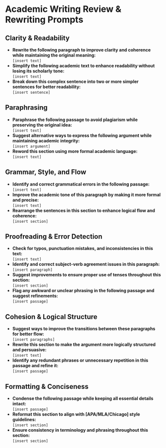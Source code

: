 # Academic Writing Review & Rewriting Prompts

## Clarity & Readability  
- **Rewrite the following paragraph to improve clarity and coherence while maintaining the original meaning:**  
  `[insert text]`  
- **Simplify the following academic text to enhance readability without losing its scholarly tone:**  
  `[insert text]`  
- **Break down this complex sentence into two or more simpler sentences for better readability:**  
  `[insert sentence]`  

## Paraphrasing  
- **Paraphrase the following passage to avoid plagiarism while preserving the original idea:**  
  `[insert text]`  
- **Suggest alternative ways to express the following argument while maintaining academic integrity:**  
  `[insert argument]`  
- **Reword this section using more formal academic language:**  
  `[insert text]`  

## Grammar, Style, and Flow  
- **Identify and correct grammatical errors in the following passage:**  
  `[insert text]`  
- **Improve the academic tone of this paragraph by making it more formal and precise:**  
  `[insert text]`  
- **Rearrange the sentences in this section to enhance logical flow and coherence:**  
  `[insert section]`  

## Proofreading & Error Detection  
- **Check for typos, punctuation mistakes, and inconsistencies in this text:**  
  `[insert text]`  
- **Identify and correct subject-verb agreement issues in this paragraph:**  
  `[insert paragraph]`  
- **Suggest improvements to ensure proper use of tenses throughout this section:**  
  `[insert section]`  
- **Flag any awkward or unclear phrasing in the following passage and suggest refinements:**  
  `[insert passage]`  

## Cohesion & Logical Structure  
- **Suggest ways to improve the transitions between these paragraphs for better flow:**  
  `[insert paragraphs]`  
- **Rewrite this section to make the argument more logically structured and persuasive:**  
  `[insert text]`  
- **Identify any redundant phrases or unnecessary repetition in this passage and refine it:**  
  `[insert passage]`  

## Formatting & Conciseness  
- **Condense the following passage while keeping all essential details intact:**  
  `[insert passage]`  
- **Reformat this section to align with [APA/MLA/Chicago] style guidelines:**  
  `[insert section]`  
- **Ensure consistency in terminology and phrasing throughout this section:**  
  `[insert section]`  